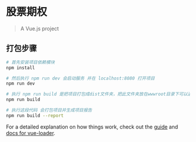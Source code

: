 # 股票期权

> A Vue.js project

## 打包步骤

``` bash
# 首先安装项目依赖模块
npm install

# 然后执行 npm run dev 会启动服务 并在 localhost:8080 打开项目
npm run dev

# 执行 npm run build 是把项目打包成dist文件夹，把此文件夹放在wwwroot目录下可以通过localhost 打开项目
npm run build

# 执行这段代码 会打包项目并生成项目报告
npm run build --report
```

For a detailed explanation on how things work, check out the [guide](http://vuejs-templates.github.io/webpack/) and [docs for vue-loader](http://vuejs.github.io/vue-loader).
